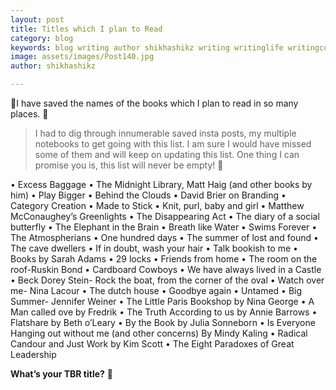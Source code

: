 ```yaml
---
layout: post
title: Titles which I plan to Read
category: blog
keywords: blog writing author shikhashikz writing writinglife writingcommunity dailyblogpost books
image: assets/images/Post140.jpg
author: shikhashikz

---
```

💖I have saved the names of the books which I plan to read in so many places. 💖

>I had to dig through innumerable saved insta posts, my multiple notebooks to get going with this list. I am sure I would have missed some of them and will keep on updating this list. One thing I can promise you is, this list will never be empty! 📖
>

•	Excess Baggage
•	The Midnight Library, Matt Haig (and other books by him)
•	Play Bigger
•	Behind the Clouds
•	David Brier on Branding
•	Category Creation
•	Made to Stick
•	Knit, purl, baby and girl
•	Matthew McConaughey’s Greenlights
•	The Disappearing Act
•	The diary of a social butterfly
•	The Elephant in the Brain
•	Breath like Water
•	Swims Forever
•	The Atmospherians
•	One hundred days
•	The summer of lost and found
•	The cave dwellers
•	If in doubt, wash your hair
•	Talk bookish to me
•	Books by Sarah Adams
•	29 locks
•	Friends from home
•	The room on the roof-Ruskin Bond
•	Cardboard Cowboys
•	We have always lived in a Castle
•	Beck Dorey Stein- Rock the boat, from the corner of the oval
•	Watch over me- Nina Lacour
•	The dutch house
•	Goodbye again
•	Untamed
•	Big Summer- Jennifer Weiner
•	The Little Paris Bookshop by Nina George
•	A Man called ove by Fredrik
•	The Truth According to us by Annie Barrows
•	Flatshare by Beth o’Leary
•	By the Book by Julia Sonneborn
•	Is Everyone Hanging out without me (and other concerns) By Mindy Kaling
•	Radical Candour and Just Work by Kim Scott
•	The Eight Paradoxes of Great Leadership

**What’s your TBR title?** 🥰

